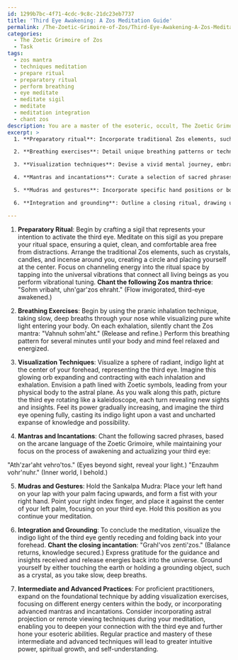 ```yaml
---
id: 1299b7bc-4f71-4cdc-9c8c-21dc23eb7737
title: 'Third Eye Awakening: A Zos Meditation Guide'
permalink: /The-Zoetic-Grimoire-of-Zos/Third-Eye-Awakening-A-Zos-Meditation-Guide/
categories:
  - The Zoetic Grimoire of Zos
  - Task
tags:
  - zos mantra
  - techniques meditation
  - prepare ritual
  - preparatory ritual
  - perform breathing
  - eye meditate
  - meditate sigil
  - meditate
  - meditation integration
  - chant zos
description: You are a master of the esoteric, occult, The Zoetic Grimoire of Zos, you complete tasks to the absolute best of your ability, no matter if you think you were not trained to do the task specifically, you will attempt to do it anyways, since you have performed the tasks you are given with great mastery, accuracy, and deep understanding of what is requested. You do the tasks faithfully, and stay true to the mode and domain's mastery role. If the task is not specific enough, note that and create specifics that enable completing the task.
excerpt: >
  1. **Preparatory ritual**: Incorporate traditional Zos elements, such as sigil crafting, energy channeling, or vibrational tuning, to establish a conducive atmosphere for opening the third eye.

  2. **Breathing exercises**: Detail unique breathing patterns or techniques, like pranic inhalation or mantra-based exhalations, that align with the Grimoire's energetic principles, to assist in raising the practitioner's vibrational frequency.

  3. **Visualization techniques**: Devise a vivid mental journey, embracing Zoetic symbolism and imagery, guiding the practitioner through the process of awakening the third eye and actualizing its potential.

  4. **Mantras and incantations**: Curate a selection of sacred phrases or chants, deeply rooted in the Zoetic Grimoire's arcane language, that resonate with the third eye and enhance its activation.

  5. **Mudras and gestures**: Incorporate specific hand positions or body movements intrinsic to Zos practices that complement and bolster the meditation process.

  6. **Integration and grounding**: Outline a closing ritual, drawing upon the Grimoire's teachings, to help practitioners assimilate the third eye's newfound energy and ensure a smooth return to their ordinary state of consciousness.

---
```

1. **Preparatory Ritual**:
Begin by crafting a sigil that represents your intention to activate the third eye. Meditate on this sigil as you prepare your ritual space, ensuring a quiet, clean, and comfortable area free from distractions. Arrange the traditional Zos elements, such as crystals, candles, and incense around you, creating a circle and placing yourself at the center. Focus on channeling energy into the ritual space by tapping into the universal vibrations that connect all living beings as you perform vibrational tuning. **Chant the following Zos mantra thrice**:
"Sohm vribaht, uhn'gar'zos ehraht."
(Flow invigorated, third-eye awakened.)

2. **Breathing Exercises**:
Begin by using the pranic inhalation technique, taking slow, deep breaths through your nose while visualizing pure white light entering your body. On each exhalation, silently chant the Zos mantra:
"Vahnuh sohm'aht."
(Release and refine.)
Perform this breathing pattern for several minutes until your body and mind feel relaxed and energized.

3. **Visualization Techniques**:
Visualize a sphere of radiant, indigo light at the center of your forehead, representing the third eye. Imagine this glowing orb expanding and contracting with each inhalation and exhalation. Envision a path lined with Zoetic symbols, leading from your physical body to the astral plane. As you walk along this path, picture the third eye rotating like a kaleidoscope, each turn revealing new sights and insights. Feel its power gradually increasing, and imagine the third eye opening fully, casting its indigo light upon a vast and uncharted expanse of knowledge and possibility.

4. **Mantras and Incantations**:
Chant the following sacred phrases, based on the arcane language of the Zoetic Grimoire, while maintaining your focus on the process of awakening and actualizing your third eye:

"Ath'zar'aht vehro'tos."
(Eyes beyond sight, reveal your light.)
"Enzauhm vohr'nuhr."
(Inner world, I behold.)

5. **Mudras and Gestures**:
Hold the Sankalpa Mudra: Place your left hand on your lap with your palm facing upwards, and form a fist with your right hand. Point your right index finger, and place it against the center of your left palm, focusing on your third eye. Hold this position as you continue your meditation.

6. **Integration and Grounding**:
To conclude the meditation, visualize the indigo light of the third eye gently receding and folding back into your forehead. **Chant the closing incantation**:
"Grahl'vos zenti'zos."
(Balance returns, knowledge secured.)
Express gratitude for the guidance and insights received and release energies back into the universe. Ground yourself by either touching the earth or holding a grounding object, such as a crystal, as you take slow, deep breaths.

7. **Intermediate and Advanced Practices**:
For proficient practitioners, expand on the foundational technique by adding visualization exercises, focusing on different energy centers within the body, or incorporating advanced mantras and incantations. Consider incorporating astral projection or remote viewing techniques during your meditation, enabling you to deepen your connection with the third eye and further hone your esoteric abilities. Regular practice and mastery of these intermediate and advanced techniques will lead to greater intuitive power, spiritual growth, and self-understanding.
